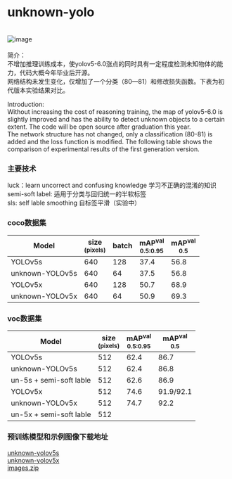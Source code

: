 # unknown-yolo
<br>![image](https://user-images.githubusercontent.com/84908793/162931434-dc4da5c4-7916-4cee-af1c-a2f1037d1bf1.png)<br><br>
简介：<br>
不增加推理训练成本，使yolov5-6.0涨点的同时具有一定程度检测未知物体的能力，代码大概今年毕业后开源。<br>
网络结构未发生变化，仅增加了一个分类（80—81）和修改损失函数。下表为初代版本实验结果对比。

Introduction:<br>
Without increasing the cost of reasoning training, the map of yolov5-6.0 is slightly improved and has the ability to detect unknown objects to a certain extent. The code will be open source after graduation this year.<br>
The network structure has not changed, only a classification (80-81) is added and the loss function is modified.
The following table shows the comparison of experimental results of the first generation version.

### 主要技术
luck：learn uncorrect and confusing knowledge 学习不正确的混淆的知识<br>
semi-soft label: 适用于分类与回归统一的半软标签<br>
sls: self lable smoothing 自标签平滑（实验中）

### coco数据集
|Model |size<br><sup>(pixels) |batch |mAP<sup>val<br>0.5:0.95 |mAP<sup>val<br>0.5 |
|---                  |---  |---    |---    |---   
|YOLOv5s              |640  |128    |37.4   |56.8  
|unknown-YOLOv5s      |640  |64     |37.5   |56.8
|YOLOv5x              |640  |128    |50.7   |68.9   
|unknown-YOLOv5x      |640  |64     |50.9   |69.3     

### voc数据集
|Model |size<br><sup>(pixels) |mAP<sup>val<br>0.5:0.95 |mAP<sup>val<br>0.5 |
|---                        |---  |---    |---    
|YOLOv5s                    |512  |62.4   |86.7 
|unknown-YOLOv5s            |512  |62.4   |86.8 
|un-5s + semi-soft lable    |512  |62.6   |86.9
|YOLOv5x                    |512  |74.6   |91.9/92.1   
|unknown-YOLOv5x            |512  |74.7   |92.2    
|un-5x + semi-soft lable    |512  |   |

### 预训练模型和示例图像下载地址
  [unknown-yolov5s](https://github.com/buxihuo/unknown-yolo/releases/download/unknown-yolo/unknown-yolov5s.pt)<br>
  [unknown-yolov5x](https://github.com/buxihuo/unknown-yolo/releases/download/unknown-yolo/unknown-yolov5x.pt)<br>
  [images.zip](https://github.com/buxihuo/unknown-yolo/releases/download/unknown-yolo/images.zip)<br>
